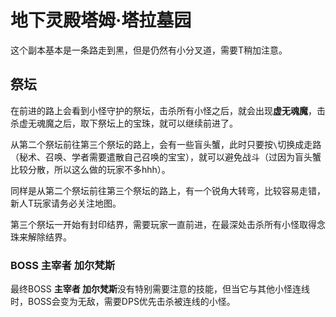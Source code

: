 # 地下灵殿塔姆·塔拉墓园

这个副本基本是一条路走到黑，但是仍然有小分叉道，需要<Role name="tank" />T稍加注意。

## 祭坛

在前进的路上会看到小怪守护的祭坛，击杀所有小怪之后，就会出现**虚无魂魔**，击杀虚无魂魔之后，取下祭坛上的宝珠，就可以继续前进了。

从第二个祭坛前往第三个祭坛的路上，会有一些盲头蟹，此时只要按`\`切换成走路（秘术、召唤、学者需要遣散自己召唤的宝宝），就可以避免战斗（过因为盲头蟹比较分散，所以这么做的玩家不多hhh）。

同样是从第二个祭坛前往第三个祭坛的路上，有一个锐角大转弯，比较容易走错，新人<Role name="tank" />T玩家请务必关注地图。

第三个祭坛一开始有封印结界，需要玩家一直前进，在最深处击杀所有小怪取得念珠来解除结界。

### BOSS 主宰者 加尔梵斯

最终BOSS **主宰者 加尔梵斯**没有特别需要注意的技能，但当它与其他小怪连线时，BOSS会变为无敌，需要<Role name="dps" />DPS优先击杀被连线的小怪。